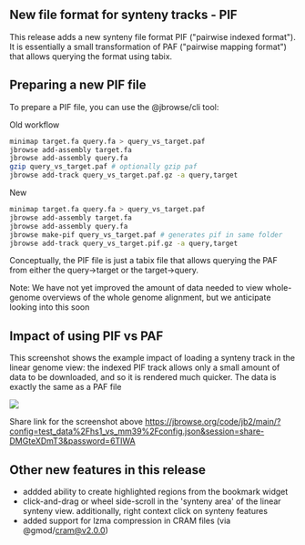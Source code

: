 ## New file format for synteny tracks - PIF

This release adds a new synteny file format PIF ("pairwise indexed format"). It
is essentially a small transformation of PAF ("pairwise mapping format") that
allows querying the format using tabix.

## Preparing a new PIF file

To prepare a PIF file, you can use the @jbrowse/cli tool:

Old workflow

```bash
minimap target.fa query.fa > query_vs_target.paf
jbrowse add-assembly target.fa
jbrowse add-assembly query.fa
gzip query_vs_target.paf # optionally gzip paf
jbrowse add-track query_vs_target.paf.gz -a query,target
```

New

```bash
minimap target.fa query.fa > query_vs_target.paf
jbrowse add-assembly target.fa
jbrowse add-assembly query.fa
jbrowse make-pif query_vs_target.paf # generates pif in same folder
jbrowse add-track query_vs_target.pif.gz -a query,target
```

Conceptually, the PIF file is just a tabix file that allows querying the PAF
from either the query->target or the target->query.

Note: We have not yet improved the amount of data needed to view whole-genome
overviews of the whole genome alignment, but we anticipate looking into this
soon

## Impact of using PIF vs PAF

This screenshot shows the example impact of loading a synteny track in the
linear genome view: the indexed PIF track allows only a small amount of data to
be downloaded, and so it is rendered much quicker. The data is exactly the same
as a PAF file

![](https://user-images.githubusercontent.com/6511937/290839304-dc5a6abe-9258-4b94-8a2e-7a369ec7d249.png)

Share link for the screenshot above
https://jbrowse.org/code/jb2/main/?config=test_data%2Fhs1_vs_mm39%2Fconfig.json&session=share-DMGteXDmT3&password=6TIWA

## Other new features in this release

- addded ability to create highlighted regions from the bookmark widget
- click-and-drag or wheel side-scroll in the 'synteny area' of the linear
  synteny view. additionally, right context click on synteny features
- added support for lzma compression in CRAM files (via @gmod/cram@v2.0.0)
